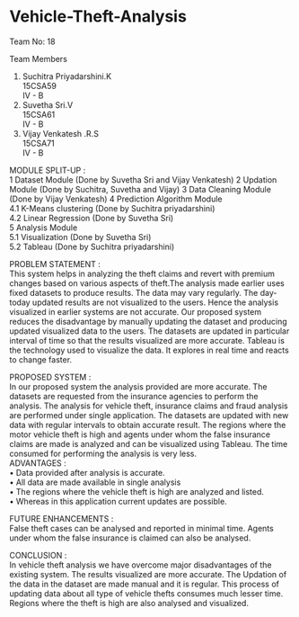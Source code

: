 # Vehicle-Theft-Analysis


Team No: 18

Team Members
   1. Suchitra Priyadarshini.K                                                                                                         
      15CSA59                                                                                                                           
      IV - B                                                                                                                            
   2. Suvetha Sri.V                                                                                                                     
      15CSA61                                                                                                                           
      IV - B                                                                                                                             
   3. Vijay Venkatesh .R.S                                                                                                               
      15CSA71                                                                                                                           
      IV - B   
      
      
MODULE SPLIT-UP :                                                                                                                                                                                                                                              
        1 Dataset Module (Done by Suvetha Sri and Vijay Venkatesh)                                                                               2 Updation Module (Done by Suchitra, Suvetha and Vijay)                                                                                 3 Data Cleaning Module (Done by Vijay Venkatesh)                                                                                         4 Prediction Algorithm Module                                                                                                      
              4.1  K-Means clustering (Done by Suchitra priyadarshini)                                                                      
              4.2  Linear Regression (Done by Suvetha Sri)                                                                                  
        5 Analysis Module                                                                                                                  
               5.1   Visualization (Done by Suvetha Sri)                                                                                     
               5.2   Tableau (Done by Suchitra priyadarshini)                                                                                

      
PROBLEM STATEMENT :                                                                                                                     
This system helps in analyzing the theft claims and revert with premium changes based on various aspects of theft.The analysis made earlier uses fixed datasets to produce results. The data may vary regularly. The day-today updated results are not visualized to the users. Hence the analysis visualized in earlier systems are not accurate. Our proposed system reduces the disadvantage by manually updating the dataset and producing updated visualized data to the users. The datasets are updated in particular interval of time so that the results visualized are more accurate. Tableau is the technology used to visualize the data. It explores in real time and reacts to change faster.


PROPOSED SYSTEM :                                                                                                                    
In our proposed system the analysis provided are more accurate. The datasets are requested from the insurance agencies to perform the analysis. The analysis for vehicle theft, insurance claims and fraud analysis are performed under single application. The datasets are updated with new data with regular intervals to obtain accurate result. The regions where the motor vehicle theft is high and agents under whom the false insurance claims are made is analyzed and can be visualized using Tableau. The time consumed for performing the analysis is very less.                                                                                                                  
ADVANTAGES :                                                                                                                        
•	Data provided after analysis is accurate.                                                                                             
•	All data are made available in single analysis                                                                                       
•	The regions where the vehicle theft is high are analyzed and listed.                                                                 
•	Whereas in this application current updates are possible.                                                                            


FUTURE ENHANCEMENTS :                                                                                                               
False theft cases can be analysed and reported in minimal time. Agents under whom the false insurance is claimed can also be analysed.


CONCLUSION :                                                                                                                         
In vehicle theft analysis we have overcome major disadvantages of the existing system. The results visualized are more accurate. The Updation of the data in the dataset are made manual and it is regular. This process of updating data about all type of vehicle thefts consumes much lesser time. Regions where the theft is high are also analysed and visualized.

